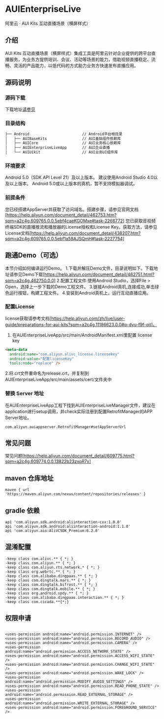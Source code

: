 # AUIEnterpriseLive
阿里云 · AUI Kits 互动直播场景（横屏样式）

## 介绍
AUI Kits 互动直播场景（横屏样式）集成工具是阿里云针对企业提供的跨平台直播服务，为业务方提供培训、会议、活动等场景的能力，借助视频直播稳定、流畅、灵活的产品能力，以低代码的方式助力业务方快速发布直播应用。

## 源码说明
### 源码下载
下载地址[请参见](https://github.com/MediaBox-AUIKits/AUIEnterpriseLive/tree/main/Android)


### 目录结构

```html
├── Android                        // Android平台根目录
│   ├── AUIBaseKits                // AUI基础组件依赖库
│   ├── AUICore                    // AUI业务核心依赖库
│   ├── AUIEnterpriseLiveApp       // AUI企业直播
│   └── AUIUikit                   // AUI业务UI组件库
```

### 环境要求
Android 5.0（SDK API Level 21）及以上版本。
建议使用Android Studio 4.0以及以上版本。
Android 5.0或以上版本的真机，暂不支持模拟器调试。

### 前提条件
您已经搭建AppServer并获取了访问域名。搭建步骤，请参见官网文档[https://help.aliyun.com/document_detail/462753.htm?spm=a2c4g.609765.0.0.5ebf4caeKGOMxe#task-2266772]
您已获取音视频终端SDK的直播推流和播放器的License授权和License Key。获取方法，请参见License文档[https://help.aliyun.com/document_detail/438207.htm?spm=a2c4g.609765.0.0.5ebf1a58AJSQmH#task-2227754]

## 跑通Demo（可选）
本节介绍如何编译运行Demo。
1.下载并解压Demo文件，目录说明如下。下载地址请参见Demo下载[https://help.aliyun.com/document_detail/462751.html?spm=a2c4g.462750.0.0]
2.配置工程文件:使用Android Studio，选择File > Open，选择上一步下载的Demo工程文件。
3.链接Android真机,连接成功,单击绿色运行按钮，构建工程文件。
4.安装到Android真机上，运行互动直播应用。

### 配置License
license获取请参考文档[https://help.aliyun.com/zh/live/user-guide/preparations-for-aui-kits?spm=a2c4g.11186623.0.0#p-dyu-f9f-qit]。
1. 在AUIEnterpriseLiveApp/src/main/AndroidManifest.xml里配置 license key
```html
<meta-data
  android:name="com.aliyun.alivc_license.licensekey"
  android:value="配置licenseKey"
  tools:node="replace" />
```
2.将.crt文件重命名为release.crt，并复制到AUIEnterpriseLiveApp/src/main/assets/cert/文件夹中

### 替换 Server 地址
在AUIEnterpriseLiveApp工程下找到AUIEnterpriseLiveManager文件，建议在application进行setup调用，并check实际注册到配置RetrofitManager的APP Server地址。
```text
com.aliyun.auiappserver.RetrofitManager#setAppServerUrl
```

## 常见问题
常见问题[https://help.aliyun.com/document_detail/609775.html?spm=a2c4g.609774.0.0.13822b23zxoR7x]

## maven 仓库地址
```text
maven { url 'https://maven.aliyun.com/nexus/content/repositories/releases' }
```

## gradle 依赖
```text
api 'com.aliyun.sdk.android:aliinteraction-cxx:1.0.0'
api 'com.aliyun.sdk.android:aliinteraction-android:1.1.0'
api 'com.aliyun.aio:AliVCSDK_Premium:6.2.0'
```

## 混淆配置
```text
-keep class com.alivc.** { *; }
-keep class com.aliyun.** { *; }
-keep class com.aliyun.rts.network.* { *; }
-keep class org.webrtc.** { *; }
-keep class com.alibaba.dingpaas.** { *; }
-keep class com.dingtalk.mars.** { *; }
-keep class com.dingtalk.bifrost.** { *; }
-keep class com.dingtalk.mobile.** { *; }
-keep class org.android.spdy.** { *; }
-keep class com.alibaba.dingpaas.interaction.** { *; }
-keep class com.cicada.**{*;}
```

## 权限申请
```text

<uses-permission android:name="android.permission.INTERNET" />
<uses-permission android:name="android.permission.RECORD_AUDIO" />
<uses-permission android:name="android.permission.CAMERA" />
<uses-permission android:name="android.permission.ACCESS_NETWORK_STATE" />
<uses-permission android:name="android.permission.ACCESS_WIFI_STATE" />
<uses-permission android:name="android.permission.CHANGE_WIFI_STATE" />
<uses-permission android:name="android.permission.WAKE_LOCK" />
<uses-permission android:name="android.permission.MODIFY_AUDIO_SETTINGS" />
<uses-permission android:name="android.permission.READ_PHONE_STATE" />
<uses-permission android:name="android.permission.READ_EXTERNAL_STORAGE" />
<uses-permission android:name="android.permission.WRITE_EXTERNAL_STORAGE" />
<uses-permission android:name="android.permission.FOREGROUND_SERVICE" />
```

